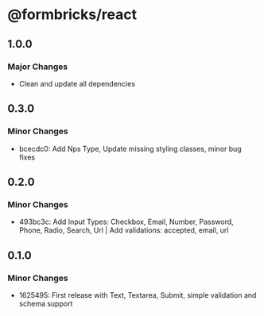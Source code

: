 # @formbricks/react

## 1.0.0

### Major Changes

- Clean and update all dependencies

## 0.3.0

### Minor Changes

- bcecdc0: Add Nps Type, Update missing styling classes, minor bug fixes

## 0.2.0

### Minor Changes

- 493bc3c: Add Input Types: Checkbox, Email, Number, Password, Phone, Radio, Search, Url | Add validations: accepted, email, url

## 0.1.0

### Minor Changes

- 1625495: First release with Text, Textarea, Submit, simple validation and schema support
